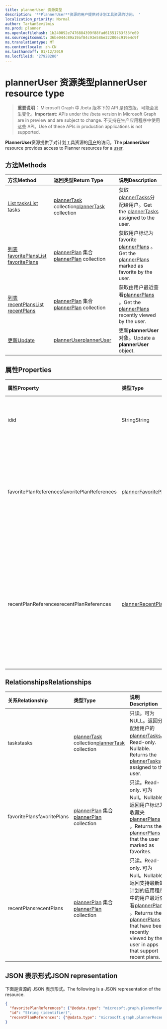 ```yaml
---
title: plannerUser 资源类型
description: '**PlannerUser**资源的用户提供对计划工具资源的访问。 '
localization_priority: Normal
author: TarkanSevilmis
ms.prod: planner
ms.openlocfilehash: 1b240092e7476884399f88fad61551763f33fe69
ms.sourcegitcommit: 36be044c89a19af84c93e586e22200ec919e4c9f
ms.translationtype: MT
ms.contentlocale: zh-CN
ms.lasthandoff: 01/12/2019
ms.locfileid: "27928280"
---
```

# <a name="planneruser-resource-type"></a><span data-ttu-id="eab03-103">plannerUser 资源类型</span><span class="sxs-lookup"><span data-stu-id="eab03-103">plannerUser resource type</span></span>

> <span data-ttu-id="eab03-104">**重要说明：** Microsoft Graph 中 /beta 版本下的 API 是预览版，可能会发生变化。</span><span class="sxs-lookup"><span data-stu-id="eab03-104">**Important:** APIs under the /beta version in Microsoft Graph are in preview and are subject to change.</span></span> <span data-ttu-id="eab03-105">不支持在生产应用程序中使用这些 API。</span><span class="sxs-lookup"><span data-stu-id="eab03-105">Use of these APIs in production applications is not supported.</span></span>

<span data-ttu-id="eab03-106">**PlannerUser**资源提供了对计划工具资源的[用户](user.md)的访问。</span><span class="sxs-lookup"><span data-stu-id="eab03-106">The **plannerUser** resource provides access to Planner resources for a [user](user.md).</span></span> 


## <a name="methods"></a><span data-ttu-id="eab03-107">方法</span><span class="sxs-lookup"><span data-stu-id="eab03-107">Methods</span></span>

| <span data-ttu-id="eab03-108">方法</span><span class="sxs-lookup"><span data-stu-id="eab03-108">Method</span></span>           | <span data-ttu-id="eab03-109">返回类型</span><span class="sxs-lookup"><span data-stu-id="eab03-109">Return Type</span></span>    |<span data-ttu-id="eab03-110">说明</span><span class="sxs-lookup"><span data-stu-id="eab03-110">Description</span></span>|
|:---------------|:--------|:----------|
|[<span data-ttu-id="eab03-111">List tasks</span><span class="sxs-lookup"><span data-stu-id="eab03-111">List tasks</span></span>](../api/planneruser-list-tasks.md) |<span data-ttu-id="eab03-112">[plannerTask](plannertask.md) collection</span><span class="sxs-lookup"><span data-stu-id="eab03-112">[plannerTask](plannertask.md) collection</span></span>| <span data-ttu-id="eab03-113">获取[plannerTasks](plannertask.md)分配给用户。</span><span class="sxs-lookup"><span data-stu-id="eab03-113">Get the [plannerTasks](plannertask.md) assigned to the user.</span></span>|
|[<span data-ttu-id="eab03-114">列表 favoritePlans</span><span class="sxs-lookup"><span data-stu-id="eab03-114">List favoritePlans</span></span>](../api/planneruser-list-favoriteplans.md) |<span data-ttu-id="eab03-115">[plannerPlan](plannerplan.md) 集合</span><span class="sxs-lookup"><span data-stu-id="eab03-115">[plannerPlan](plannerplan.md) collection</span></span>| <span data-ttu-id="eab03-116">获取用户标记为 favorite [plannerPlans](plannerplan.md) 。</span><span class="sxs-lookup"><span data-stu-id="eab03-116">Get the [plannerPlans](plannerplan.md) marked as favorite by the user.</span></span>|
|[<span data-ttu-id="eab03-117">列表 recentPlans</span><span class="sxs-lookup"><span data-stu-id="eab03-117">List recentPlans</span></span>](../api/planneruser-list-recentplans.md) |<span data-ttu-id="eab03-118">[plannerPlan](plannerplan.md) 集合</span><span class="sxs-lookup"><span data-stu-id="eab03-118">[plannerPlan](plannerplan.md) collection</span></span>| <span data-ttu-id="eab03-119">获取由用户最近查看[plannerPlans](plannerplan.md) 。</span><span class="sxs-lookup"><span data-stu-id="eab03-119">Get the [plannerPlans](plannerplan.md) recently viewed by the user.</span></span>|
|[<span data-ttu-id="eab03-120">更新</span><span class="sxs-lookup"><span data-stu-id="eab03-120">Update</span></span>](../api/planneruser-update.md) | [<span data-ttu-id="eab03-121">plannerUser</span><span class="sxs-lookup"><span data-stu-id="eab03-121">plannerUser</span></span>](planneruser.md)| <span data-ttu-id="eab03-122">更新**plannerUser**对象。</span><span class="sxs-lookup"><span data-stu-id="eab03-122">Update a **plannerUser** object.</span></span> |


## <a name="properties"></a><span data-ttu-id="eab03-123">属性</span><span class="sxs-lookup"><span data-stu-id="eab03-123">Properties</span></span>
| <span data-ttu-id="eab03-124">属性</span><span class="sxs-lookup"><span data-stu-id="eab03-124">Property</span></span>     | <span data-ttu-id="eab03-125">类型</span><span class="sxs-lookup"><span data-stu-id="eab03-125">Type</span></span>   |<span data-ttu-id="eab03-126">说明</span><span class="sxs-lookup"><span data-stu-id="eab03-126">Description</span></span>|
|:---------------|:--------|:----------|
|<span data-ttu-id="eab03-127">id</span><span class="sxs-lookup"><span data-stu-id="eab03-127">id</span></span>|<span data-ttu-id="eab03-128">String</span><span class="sxs-lookup"><span data-stu-id="eab03-128">String</span></span>| <span data-ttu-id="eab03-129">只读。</span><span class="sxs-lookup"><span data-stu-id="eab03-129">Read-only.</span></span> <span data-ttu-id="eab03-130">PlannerUser 的标识符</span><span class="sxs-lookup"><span data-stu-id="eab03-130">Identifier of the plannerUser</span></span>|
|<span data-ttu-id="eab03-131">favoritePlanReferences</span><span class="sxs-lookup"><span data-stu-id="eab03-131">favoritePlanReferences</span></span>|[<span data-ttu-id="eab03-132">plannerFavoritePlanReferenceCollection</span><span class="sxs-lookup"><span data-stu-id="eab03-132">plannerFavoritePlanReferenceCollection</span></span>](plannerfavoriteplanreferencecollection.md)| <span data-ttu-id="eab03-133">包含对用户已标记为收藏夹的计划的引用的集合。</span><span class="sxs-lookup"><span data-stu-id="eab03-133">A collection containing the references to the plans that the user has marked as favorites.</span></span>|
|<span data-ttu-id="eab03-134">recentPlanReferences</span><span class="sxs-lookup"><span data-stu-id="eab03-134">recentPlanReferences</span></span>|[<span data-ttu-id="eab03-135">plannerRecentPlanReferenceCollection</span><span class="sxs-lookup"><span data-stu-id="eab03-135">plannerRecentPlanReferenceCollection</span></span>](plannerrecentplanreferencecollection.md)| <span data-ttu-id="eab03-136">包含支持最新的计划的应用程序中的用户最近查看的计划对引用的集合。</span><span class="sxs-lookup"><span data-stu-id="eab03-136">A collection containing references to the plans that were viewed recently by the user in apps that support recent plans.</span></span>|

## <a name="relationships"></a><span data-ttu-id="eab03-137">Relationships</span><span class="sxs-lookup"><span data-stu-id="eab03-137">Relationships</span></span>
| <span data-ttu-id="eab03-138">关系</span><span class="sxs-lookup"><span data-stu-id="eab03-138">Relationship</span></span> | <span data-ttu-id="eab03-139">类型</span><span class="sxs-lookup"><span data-stu-id="eab03-139">Type</span></span>   |<span data-ttu-id="eab03-140">说明</span><span class="sxs-lookup"><span data-stu-id="eab03-140">Description</span></span>|
|:---------------|:--------|:----------|
|<span data-ttu-id="eab03-141">tasks</span><span class="sxs-lookup"><span data-stu-id="eab03-141">tasks</span></span>|<span data-ttu-id="eab03-142">[plannerTask](plannertask.md) collection</span><span class="sxs-lookup"><span data-stu-id="eab03-142">[plannerTask](plannertask.md) collection</span></span>| <span data-ttu-id="eab03-p103">只读。可为 NULL。返回分配给用户的 [plannerTasks](plannertask.md)。</span><span class="sxs-lookup"><span data-stu-id="eab03-p103">Read-only. Nullable. Returns the [plannerTasks](plannertask.md) assigned to the user.</span></span>|
|<span data-ttu-id="eab03-146">favoritePlans</span><span class="sxs-lookup"><span data-stu-id="eab03-146">favoritePlans</span></span>|<span data-ttu-id="eab03-147">[plannerPlan](plannerplan.md) 集合</span><span class="sxs-lookup"><span data-stu-id="eab03-147">[plannerPlan](plannerplan.md) collection</span></span>| <span data-ttu-id="eab03-148">只读。</span><span class="sxs-lookup"><span data-stu-id="eab03-148">Read-only.</span></span> <span data-ttu-id="eab03-149">可为 Null。</span><span class="sxs-lookup"><span data-stu-id="eab03-149">Nullable.</span></span> <span data-ttu-id="eab03-150">返回用户标记为收藏夹[plannerPlans](plannerplan.md) 。</span><span class="sxs-lookup"><span data-stu-id="eab03-150">Returns the [plannerPlans](plannerplan.md) that the user marked as favorites.</span></span>|
|<span data-ttu-id="eab03-151">recentPlans</span><span class="sxs-lookup"><span data-stu-id="eab03-151">recentPlans</span></span>|<span data-ttu-id="eab03-152">[plannerPlan](plannerplan.md) 集合</span><span class="sxs-lookup"><span data-stu-id="eab03-152">[plannerPlan](plannerplan.md) collection</span></span>| <span data-ttu-id="eab03-153">只读。</span><span class="sxs-lookup"><span data-stu-id="eab03-153">Read-only.</span></span> <span data-ttu-id="eab03-154">可为 Null。</span><span class="sxs-lookup"><span data-stu-id="eab03-154">Nullable.</span></span> <span data-ttu-id="eab03-155">返回支持最新的计划的应用程序中的用户最近查看[plannerPlans](plannerplan.md) 。</span><span class="sxs-lookup"><span data-stu-id="eab03-155">Returns the [plannerPlans](plannerplan.md) that have been recently viewed by the user in apps that support recent plans.</span></span> |

## <a name="json-representation"></a><span data-ttu-id="eab03-156">JSON 表示形式</span><span class="sxs-lookup"><span data-stu-id="eab03-156">JSON representation</span></span>
<span data-ttu-id="eab03-157">下面是资源的 JSON 表示形式。</span><span class="sxs-lookup"><span data-stu-id="eab03-157">The following is a JSON representation of the resource.</span></span>

<!-- {
  "blockType": "resource",
  "optionalProperties": [

  ],
  "@odata.type": "microsoft.graph.plannerUser"
}-->

```json
{
  "favoritePlanReferences": {"@odata.type": "microsoft.graph.plannerFavoritePlanReferenceCollection"},
  "id": "String (identifier)",
  "recentPlanReferences": {"@odata.type": "microsoft.graph.plannerRecentPlanReferenceCollection"}
}

```

<!-- uuid: 8fcb5dbc-d5aa-4681-8e31-b001d5168d79
2015-10-25 14:57:30 UTC -->
<!-- {
  "type": "#page.annotation",
  "description": "plannerUser resource",
  "keywords": "",
  "section": "documentation",
  "tocPath": ""
}-->
